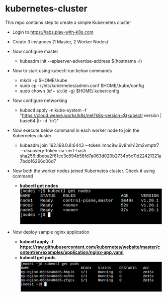 # kubernetes-cluster
This repo contains step to create a simple Kubernetes cluster

* Login to https://labs.play-with-k8s.com
* Create 3 instances (1 Master, 2 Worker Nodes)
* Now configure master
  * kubeadm init --apiserver-advertise-address $(hostname -i)
* Now to start using kubectl run below commands
  * mkdir -p $HOME/.kube
  * sudo cp -i /etc/kubernetes/admin.conf $HOME/.kube/config
  * sudo chown $(id -u):$(id -g) $HOME/.kube/config
* Now configure networking
  * kubectl apply -n kube-system -f "https://cloud.weave.works/k8s/net?k8s-version=$(kubectl version | base64 |tr -d '\n')"
* Now execute below command in each worker node to join the Kubernetes cluster
  *  kubeadm join 192.168.0.8:6443 --token lmnc8w.6v8mih12m2vmptr7 
             --discovery-token-ca-cert-hash sha256:dbeba2f61cc3c894b58fd7a063d020b2734b5c11d22421321a7bdd16266c06d7
             
* Now both the worker nodes joined Kubernetes cluster. Check it using command
  * <b>kubectl get nodes</b>  
   ![Screenshot](img/get_nodes.png)
* Now deploy sample nginx application
  * <b>kubectl apply -f https://raw.githubusercontent.com/kubernetes/website/master/content/en/examples/application/nginx-app.yaml</b>
  * <b>kubectl get pods</b>  
   ![Screenshot](img/get_pods.png)
  


